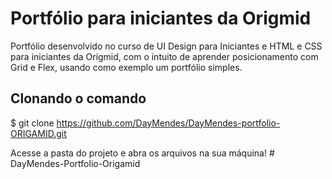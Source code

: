 # Portfólio para iniciantes da Origmid

Portfólio desenvolvido no curso de UI Design para Iniciantes e HTML e CSS para iniciantes da Origmid, com o intuito de aprender posicionamento com Grid e Flex, usando como exemplo um portfólio simples.

## Clonando o comando

$ git clone https://github.com/DayMendes/DayMendes-portfolio-ORIGAMID.git

Acesse a pasta do projeto e abra os arquivos na sua máquina!
#   D a y M e n d e s - P o r t f o l i o - O r i g a m i d  
 